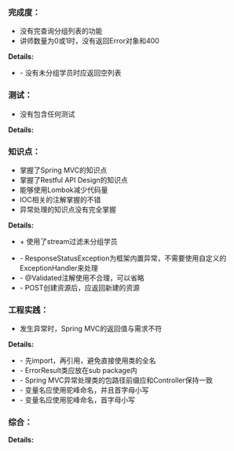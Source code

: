 ### 完成度：
* 没有完查询分组列表的功能
* 讲师数量为0或1时，没有返回Error对象和400

__Details:__

- \- 没有未分组学员时应返回空列表

### 测试：
* 没有包含任何测试

__Details:__



### 知识点：
* 掌握了Spring MVC的知识点
* 掌握了Restful API Design的知识点
* 能够使用Lombok减少代码量
* IOC相关的注解掌握的不错
* 异常处理的知识点没有完全掌握

__Details:__
+ \+ 使用了stream过滤未分组学员
- \- ResponseStatusException为框架内置异常，不需要使用自定义的ExceptionHandler来处理
- \- @Validated注解使用不合理，可以省略
- \- POST创建资源后，应返回新建的资源

### 工程实践：
* 发生异常时，Spring MVC的返回值与需求不符

__Details:__

- \- 先import，再引用，避免直接使用类的全名
- \- ErrorResult类应放在sub package内
- \- Spring MVC异常处理类的包路径前缀应和Controller保持一致
- \- 变量名应使用驼峰命名，并且首字母小写
- \- 变量名应使用驼峰命名，首字母小写

### 综合：


__Details:__



